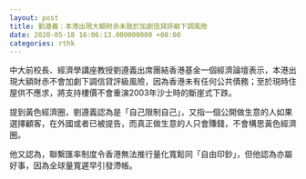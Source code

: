 ```yaml
---
layout: post
title: 劉遵義：本港出現大額財赤未致於加劇信貸評級下調風險
date: 2020-05-18 16:06:13.000000000 +08:00
categories: rthk
---
```


中大前校長、經濟學講座教授劉遵義出席團結香港基金一個經濟論壇表示，本港出現大額財赤不會加劇下調信貸評級風險，因為香港未有任何公共債務；至於現時住屋供不應求，將支持樓價不會重演2003年沙士時的斷崖式下跌。

提到黃色經濟圈，劉遵義認為是「自己限制自己」，又指一個公開做生意的人如果選擇顧客，在外國或者已被提告，而真正做生意的人只會賺錢，不會構思黃色經濟圈。

他又認為，聯繫匯率制度令香港無法推行量化寬鬆同「自由印鈔」，但他認為亦屬好事，因為全球量寬遲早引發滯帳。
